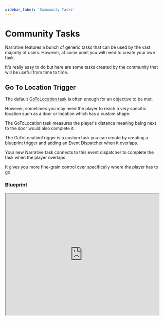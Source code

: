 ```yaml
---
sidebar_label: 'Community Tasks'
---
```


# Community Tasks

Narrative features a bunch of generic tasks that can be used by the vast majority of users. However, at some point you will need to create your own task.

It's really easy to do but here are some tasks created by the community that will be useful from time to time.

## Go To Location Trigger

The default [GoToLocation task](./defaulttasks.md#go-to-location) is often enough for an objective to be met. 

However, sometimes you may need the player to reach a very specific location such as a door or location which has a custom shape. 

The GoToLocation task measures the player's distance meaning being next to the door would also complete it.

The GoToLocationTrigger is a custom task you can create by creating a blueprint trigger and adding an Event Dispatcher when it overlaps.

Your new Narrative task connects to this event dispatcher to complete the task when the player overlaps. 

It gives you more fine-grain control over specifically where the player has to go.

### Blueprint

<iframe src="https://blueprintue.com/render/kfmufs5c/" width="100%" height="400" scrolling="no" allowfullscreen></iframe>